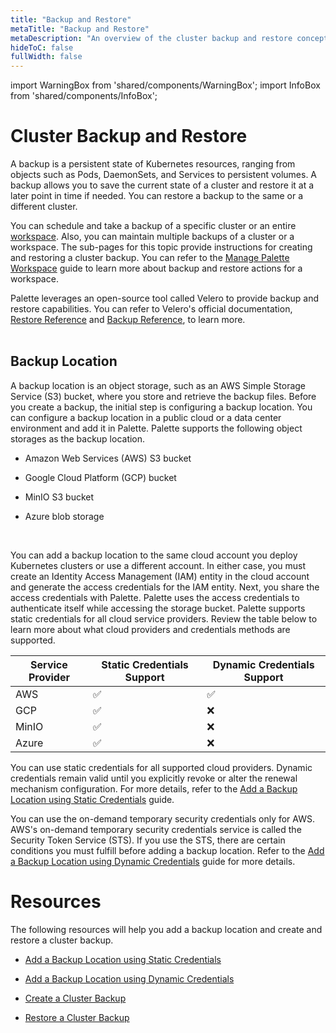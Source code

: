 ```yaml
---
title: "Backup and Restore"
metaTitle: "Backup and Restore"
metaDescription: "An overview of the cluster backup and restore concepts."
hideToC: false
fullWidth: false
---
```



import WarningBox from 'shared/components/WarningBox';
import InfoBox from 'shared/components/InfoBox';


# Cluster Backup and Restore

A backup is a persistent state of Kubernetes resources, ranging from objects such as Pods, DaemonSets, and Services to persistent volumes. A backup allows you to save the current state of a cluster and restore it at a later point in time if needed. You can restore a backup to the same or a different cluster. 

You can schedule and take a backup of a specific cluster or an entire [workspace](/workspace). Also, you can maintain multiple backups of a cluster or a workspace. The sub-pages for this topic provide instructions for creating and restoring a cluster backup. You can refer to the [Manage Palette Workspace](/workspace/workload-features#managepaletteworkspace) guide to learn more about backup and restore actions for a workspace. 


Palette leverages an open-source tool called Velero to provide backup and restore capabilities. You can refer to Velero's official documentation, [Restore Reference](https://velero.io/docs/main/restore-reference/) and [Backup Reference](https://velero.io/docs/main/backup-reference/), to learn more.  
<br />

## Backup Location

A backup location is an object storage, such as an AWS Simple Storage Service (S3) bucket, where you store and retrieve the backup files. Before you create a backup, the initial step is configuring a backup location. You can configure a backup location in a public cloud or a data center environment and add it in Palette. Palette supports the following object storages as the backup location.

- Amazon Web Services (AWS) S3 bucket

- Google Cloud Platform (GCP) bucket

- MinIO S3 bucket

- Azure blob storage
<br />


You can add a backup location to the same cloud account you deploy Kubernetes clusters or use a different account. In either case, you must create an Identity Access Management (IAM) entity in the cloud account and generate the access credentials for the IAM entity. 
Next, you share the access credentials with Palette. Palette uses the access credentials to authenticate itself while accessing the storage bucket. Palette supports static credentials for all cloud service providers. Review the table below to learn more about what cloud providers and credentials methods are supported.
<br />

|**Service Provider**|**Static Credentials Support**|**Dynamic Credentials Support**|
|---|---|---|
|AWS|✅|✅ |
|GCP|✅|❌|
|MinIO|✅|❌|
|Azure|✅|❌|


You can use static credentials for all supported cloud providers. Dynamic credentials remain valid until you explicitly revoke or alter the renewal mechanism configuration. For more details, refer to the [Add a Backup Location using Static Credentials](/clusters/cluster-management/backup-restore/add-backup-location-static) guide. 


You can use the on-demand temporary security credentials only for AWS. AWS's on-demand temporary security credentials service is called the Security Token Service (STS). If you use the STS, there are certain conditions you must fulfill before adding a backup location. Refer to the [Add a Backup Location using Dynamic Credentials](/clusters/cluster-management/backup-restore/add-backup-location-dynamic) guide for more details. 
<br />


# Resources
The following resources will help you add a backup location and create and restore a cluster backup.
<br />

- [Add a Backup Location using Static Credentials](/clusters/cluster-management/backup-restore/add-backup-location-static)


- [Add a Backup Location using Dynamic Credentials](/clusters/cluster-management/backup-restore/add-backup-location-dynamic)


- [Create a Cluster Backup](/clusters/cluster-management/backup-restore/create-cluster-backup)


- [Restore a Cluster Backup](/clusters/cluster-management/backup-restore/restore-cluster-backup)